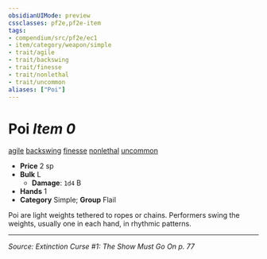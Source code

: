 ```yaml
---
obsidianUIMode: preview
cssclasses: pf2e,pf2e-item
tags:
- compendium/src/pf2e/ec1
- item/category/weapon/simple
- trait/agile
- trait/backswing
- trait/finesse
- trait/nonlethal
- trait/uncommon
aliases: ["Poi"]
---
```

# Poi *Item 0*  
[agile](rules/traits/agile.md "Agile Weapon Trait")  [backswing](rules/traits/backswing.md "Backswing Weapon Trait")  [finesse](rules/traits/finesse.md "Finesse Weapon Trait")  [nonlethal](rules/traits/nonlethal.md "Nonlethal Weapon Trait")  [uncommon](rules/traits/uncommon.md "Uncommon Rarity Trait")  

- **Price** 2 sp
- **Bulk** L
  - **Damage**: `1d4` B
- **Hands** 1
- **Category** Simple; **Group** Flail 

Poi are light weights tethered to ropes or chains. Performers swing the weights, usually one in each hand, in rhythmic patterns.


---
*Source: Extinction Curse #1: The Show Must Go On p. 77*